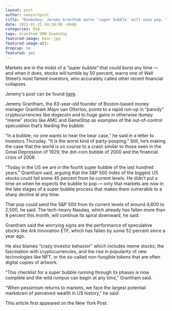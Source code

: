 ```yaml
--- 
layout: post 
author: newyorkpost 
title: "Doomsday: Jeremy Grantham warns ‘super bubble’ will soon pop, tanking stocks 50 percent" 
date: 2022-01-21 04:20:00 -0600 
categories: USA  
tags: Grantham DOW Doomsday 
featured-image: bear.jpg 
featured-image-alt: 
dropcap: no
featured: yes
--- 
```

Markets are in the midst of a “super bubble” that could burst any time — and when it does, stocks will tumble by 50 percent, warns one of Wall Street’s most famed investors, who accurately called other recent financial collapses.  

Jeremy's post can be found <a href="https://www.gmo.com/americas/research-library/let-the-wild-rumpus-begin/">here</a>.  

Jeremy Grantham, the 83-year-old founder of Boston-based money manager Grantham Mayo van Otterloo, points to a rapid run-up in “parody” cryptocurrencies like dogecoin and to huge gains in otherwise dumpy “meme” stocks like AMC and GameStop as examples of the out-of-control speculation that’s feeding the bubble.  

“In a bubble, no one wants to hear the bear case,” he said in a letter to investors Thursday. “It is the worst kind of party-pooping.” Still, he’s making the case that the world is on course to a crash similar to those seen in the Great Depression of 1929, the dot-com bubble of 2000 and the financial crisis of 2008.  

“Today in the US we are in the fourth super bubble of the last hundred years,” Grantham said, arguing that the S&P 500 index of the biggest US stocks could fall some 45 percent from its current levels. He didn’t put a time on when he expects the bubble to pop — only that markets are now in the late stages of a super bubble process that makes them vulnerable to a sharp decline at any time.  

That pop could send the S&P 500 from its current levels of around 4,600 to 2,500, he said. The tech-heavy Nasdaq, which already has fallen more than 8 percent this month, will continue its spiral downward, he said.  

Grantham said the worrying signs are the performance of speculative stocks like Ark Innovation ETF, which has fallen by some 52 percent since a year ago.  

He also blames “crazy investor behavior” which includes meme stocks, the fascination with cryptocurrencies, and the rise in popularity of new technologies like NFT, or the so-called non-fungible tokens that are often digital copies of artwork.  

“This checklist for a super bubble running through its phases is now complete and the wild rumpus can begin at any time,” Grantham said.  

“When pessimism returns to markets, we face the largest potential markdown of perceived wealth in US history,” he said.  

This article first appeared on the New York Post.  
